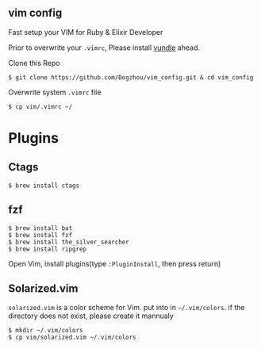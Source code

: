 ## vim config
Fast setup your VIM for Ruby & Elixir Developer

Prior to overwrite your `.vimrc`, Please install [vundle](https://github.com/VundleVim/Vundle.vim) ahead.

Clone this Repo
```
$ git clone https://github.com/Dogzhou/vim_config.git & cd vim_config
```

Overwrite system `.vimrc` file
```
$ cp vim/.vimrc ~/
```
# Plugins

## Ctags

```
$ brew install ctags
```

## fzf

```
$ brew install bat
$ brew install fzf
$ brew install the_silver_searcher
$ brew install ripgrep
```

Open Vim, install plugins(type `:PluginInstall`, then press return)

## Solarized.vim
`solarized.vim` is a color scheme for Vim. put into in `~/.vim/colors`. if the directory does not exist, please create it mannualy

```
$ mkdir ~/.vim/colors
$ cp vim/solarized.vim ~/.vim/colors
```
